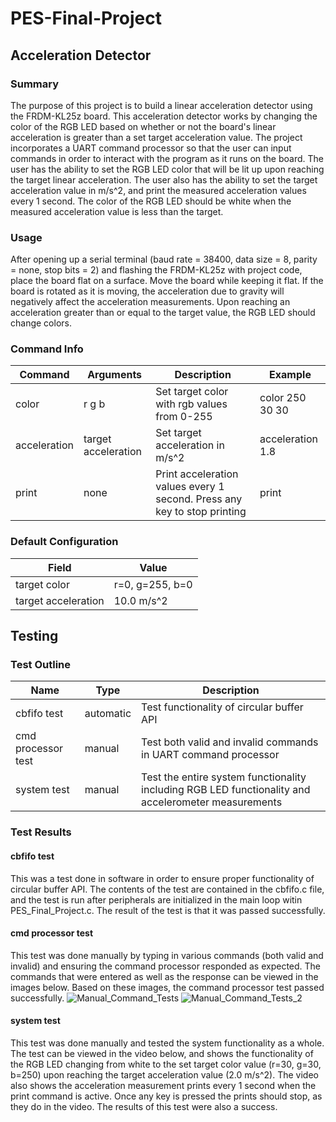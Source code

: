 # PES-Final-Project

## Acceleration Detector

### Summary
The purpose of this project is to build a linear acceleration detector using the FRDM-KL25z board. This acceleration detector works by changing the color of the RGB LED based on whether or not the board's linear acceleration is greater than a set target acceleration value. The project incorporates a UART command processor so that the user can input commands in order to interact with the program as it runs on the board. The user has the ability to set the RGB LED color that will be lit up upon reaching the target linear acceleration. The user also has the ability to set the target acceleration value in m/s^2, and print the measured acceleration values every 1 second. The color of the RGB LED should be white when the measured acceleration value is less than the target.

### Usage
After opening up a serial terminal (baud rate = 38400, data size = 8, parity = none, stop bits = 2) and flashing the FRDM-KL25z with project code, place the board flat on a surface. Move the board while keeping it flat. If the board is rotated as it is moving, the acceleration due to gravity will negatively affect the acceleration measurements. Upon reaching an acceleration greater than or equal to the target value, the RGB LED should change colors.

### Command Info
| Command | Arguments | Description | Example |
| --- | --- | --- | --- |
| color | r g b | Set target color with rgb values from 0-255 | color 250 30 30 |
| acceleration | target acceleration | Set target acceleration in m/s^2 | acceleration 1.8 |
| print | none | Print acceleration values every 1 second. Press any key to stop printing | print |

### Default Configuration
| Field | Value |
| --- | --- |
| target color | r=0, g=255, b=0 |
| target acceleration | 10.0 m/s^2 |

## Testing

### Test Outline
| Name | Type | Description |
| --- | --- | --- |
| cbfifo test | automatic | Test functionality of circular buffer API |
| cmd processor test | manual | Test both valid and invalid commands in UART command processor |
| system test | manual | Test the entire system functionality including RGB LED functionality and accelerometer measurements |

### Test Results

#### cbfifo test
This was a test done in software in order to ensure proper functionality of circular buffer API. The contents of the test are contained in the cbfifo.c file, and the test is run after peripherals are initialized in the main loop witin PES_Final_Project.c. The result of the test is that it was passed successfully.

#### cmd processor test
This test was done manually by typing in various commands (both valid and invalid) and ensuring the command processor responded as expected. The commands that were entered as well as the response can be viewed in the images below. Based on these images, the command processor test passed successfully.
![Manual_Command_Tests](https://user-images.githubusercontent.com/54907470/206053897-0a8c347b-6c12-4693-8e3d-e5a4a56fc0de.PNG)
![Manual_Command_Tests_2](https://user-images.githubusercontent.com/54907470/206054328-efc637b8-524f-44c9-80fa-148d5933baec.PNG)

#### system test
This test was done manually and tested the system functionality as a whole. The test can be viewed in the video below, and shows the functionality of the RGB LED changing from white to the set target color value (r=30, g=30, b=250) upon reaching the target acceleration value (2.0 m/s^2). The video also shows the acceleration measurement prints every 1 second when the print command is active. Once any key is pressed the prints should stop, as they do in the video. The results of this test were also a success.
